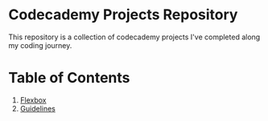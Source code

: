 # Codecademy Projects Repository

This repository is a collection of codecademy projects I've completed along my coding journey.

# Table of Contents

  1. [Flexbox](https://github.com/rayvellest/codecademy/tree/main/flexbox)
  2. [Guidelines](https://github.com/rayvellest/codecademy/tree/main/guidelines)

